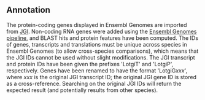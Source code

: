Annotation
----------

The protein-coding genes displayed in Ensembl Genomes are imported from
[JGI](http://genome.jgi.doe.gov/Lotgi1/Lotgi1.home.html). Non-coding RNA
genes were added using the [Ensembl Genomes
pipeline](http://ensemblgenomes.org/info/data/ncrna), and BLAST hits and
protein features have been computed. The IDs of genes, transcripts and
translations must be unique across species in Ensembl Genomes (to allow
cross-species comparisons), which means that the JGI IDs cannot be used
without slight modifications. The JGI transcript and protein IDs have
been given the prefixes 'LotgiT' and 'LotgiP', respectively. Genes
have been renamed to have the format 'LotgiG*xxx*', where *xxx* is the
original JGI transcript ID; the original JGI gene ID is stored as a
cross-reference. Searching on the original JGI IDs will return the
expected result (and potentially results from other species).
